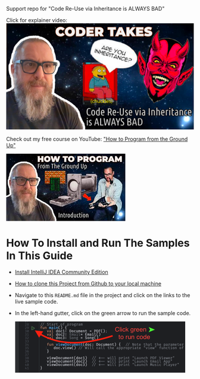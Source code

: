 Support repo for "Code Re-Use via Inheritance is ALWAYS BAD"

Click for explainer video:
[<img src="assets/yt-video-thumb.png">](https://youtu.be/DSGVejHG8MA)

Check out my free course on YouTube: ["How to Program from the Ground Up"](https://www.youtube.com/playlist?list=PLzUxWOrVXB4QHsURai1GmmhmqAUVNbfno)

[<img src="assets/how-to-program.png">](https://www.youtube.com/playlist?list=PLzUxWOrVXB4QHsURai1GmmhmqAUVNbfno)


# How To Install and Run The Samples In This Guide
- [Install IntelliJ IDEA Community Edition](https://www.jetbrains.com/idea/download/)
- [How to clone this Project from Github to your local machine](https://www.jetbrains.com/guide/java/tips/clone-project-from-github/#:~:text=Clone%20a%20project%20from%20the%20IntelliJ%20IDEA%20welcome%20screen&text=Click%20Get%20from%20VCS%2C%20specify,into%20an%20IntelliJ%20IDEA%20project.)
- Navigate to this `README.md` file in the project and click on the links to the live sample code.
- In the left-hand gutter, click on the green arrow to run the sample code.

  [<img src="assets/click-green-arrow.png">]()
